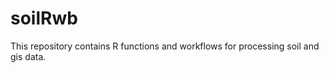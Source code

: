 soilRwb
======
This repository contains R functions and workflows for processing soil and gis data.
